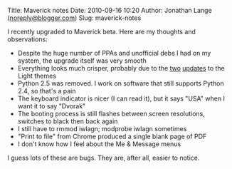 Title: Maverick notes
Date: 2010-09-16 10:20
Author: Jonathan Lange (noreply@blogger.com)
Slug: maverick-notes

I recently upgraded to Maverick beta. Here are my thoughts and
observations:  
  

-   Despite the huge number of PPAs and unofficial debs I had on my
    system, the upgrade itself was very smooth
-   Everything looks much crisper, probably due to the
    [two](http://design.canonical.com/2010/08/an-update-to-the-ubuntu-light-themes/)
    [updates](http://design.canonical.com/2010/08/second-update-to-the-ubuntu-light-themes/)
    to the Light themes
-   Python 2.5 was removed. I work on software that still supports
    Python 2.4, so that's a pain
-   The keyboard indicator is nicer (I can read it), but it says "USA"
    when I want it to say "Dvorak"
-   The booting process is still flashes between screen resolutions,
    switches to black then back again
-   I still have to rmmod iwlagn; modprobe iwlagn sometimes
-   "Print to file" from Chrome produced a single blank page of PDF
-   I don't know how I feel about the Me & Message menus

<div>

I guess lots of these are bugs. They are, after all, easier to notice.

</div>
